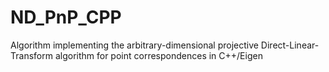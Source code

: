 # ND_PnP_CPP
Algorithm implementing the arbitrary-dimensional projective Direct-Linear-Transform algorithm for point correspondences in C++/Eigen
